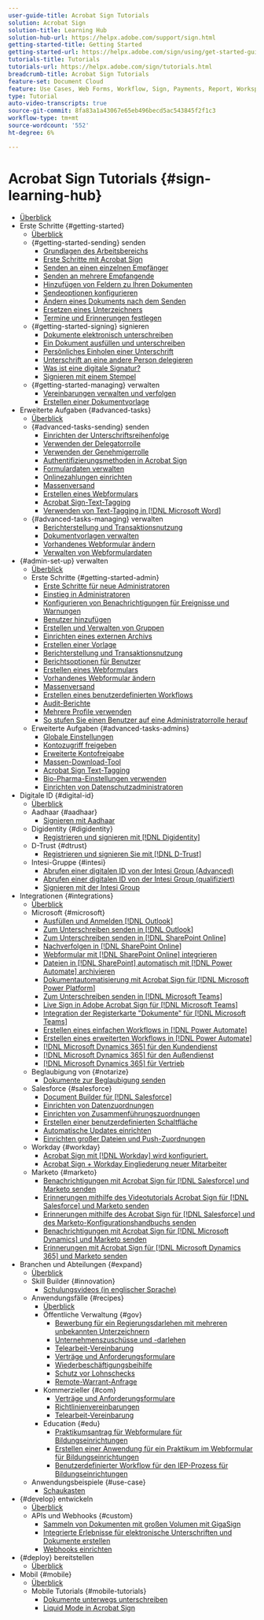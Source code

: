```yaml
---
user-guide-title: Acrobat Sign Tutorials
solution: Acrobat Sign
solution-title: Learning Hub
solution-hub-url: https://helpx.adobe.com/support/sign.html
getting-started-title: Getting Started
getting-started-url: https://helpx.adobe.com/sign/using/get-started-guide.html
tutorials-title: Tutorials
tutorials-url: https://helpx.adobe.com/sign/tutorials.html
breadcrumb-title: Acrobat Sign Tutorials
feature-set: Document Cloud
feature: Use Cases, Web Forms, Workflow, Sign, Payments, Report, Workspace, Deadline, Administration, Digital ID, Form, Integrations, Mobile, Skill Builder
type: Tutorial
auto-video-transcripts: true
source-git-commit: 8fa83a1a43067e65eb496becd5ac543845f2f1c3
workflow-type: tm+mt
source-wordcount: '552'
ht-degree: 6%

---
```



# Acrobat Sign Tutorials {#sign-learning-hub}

+ [Überblick](overview.md)
+ Erste Schritte {#getting-started}
   + [Überblick](sign-beginner-tutorials/beginner-users-overview.md)
   + {#getting-started-sending} senden
      + [Grundlagen des Arbeitsbereichs](sign-beginner-tutorials/quick-tour.md)
      + [Erste Schritte mit Acrobat Sign](sign-beginner-tutorials/new-sender.md)
      + [Senden an einen einzelnen Empfänger](sign-beginner-tutorials/send-to-single-recipient.md)
      + [Senden an mehrere Empfangende](sign-beginner-tutorials/send-to-multiple-recipients.md)
      + [Hinzufügen von Feldern zu Ihren Dokumenten](sign-beginner-tutorials/adding-fields.md)
      + [Sendeoptionen konfigurieren](sign-beginner-tutorials/sending-options.md)
      + [Ändern eines Dokuments nach dem Senden](sign-beginner-tutorials/modify-in-flight.md)
      + [Ersetzen eines Unterzeichners](sign-beginner-tutorials/replace-signer.md)
      + [Termine und Erinnerungen festlegen](sign-beginner-tutorials/set-deadlines-reminders.md)
   + {#getting-started-signing} signieren
      + [Dokumente elektronisch unterschreiben](sign-beginner-tutorials/electronically-sign-a-document.md)
      + [Ein Dokument ausfüllen und unterschreiben](sign-beginner-tutorials/fill-and-sign.md)
      + [Persönliches Einholen einer Unterschrift](sign-beginner-tutorials/sign-in-person.md)
      + [Unterschrift an eine andere Person delegieren](sign-beginner-tutorials/delegate-signing.md)
      + [Was ist eine digitale Signatur?](sign-beginner-tutorials/sign-with-a-digital-signature.md)
      + [Signieren mit einem Stempel](sign-beginner-tutorials/sign-with-a-stamp.md)
   + {#getting-started-managing} verwalten
      + [Vereinbarungen verwalten und verfolgen](sign-beginner-tutorials/manage-and-track.md)
      + [Erstellen einer Dokumentvorlage](https://experienceleague.adobe.com/docs/document-cloud-learn/sign-learning-hub/admin-set-up/getting-started-admin/create-a-template.html)
+ Erweiterte Aufgaben {#advanced-tasks}
   + [Überblick](sign-advanced-users/advanced-users-overview.md)
   + {#advanced-tasks-sending} senden
      + [Einrichten der Unterschriftsreihenfolge](sign-advanced-users/setting-up-routing.md)
      + [Verwenden der Delegatorrolle](sign-advanced-users/delegate-signature.md)
      + [Verwenden der Genehmigerrolle](sign-advanced-users/add-an-approver.md)
      + [Authentifizierungsmethoden in Acrobat Sign](sign-advanced-users/authentication-methods.md)
      + [Formulardaten verwalten](sign-advanced-users/manage-form-data.md)
      + [Onlinezahlungen einrichten](sign-advanced-users/set-up-online-payments.md)
      + [Massenversand](https://experienceleague.adobe.com/docs/document-cloud-learn/sign-learning-hub/admin-set-up/getting-started-admin/megasign.html)
      + [Erstellen eines Webformulars](https://experienceleague.adobe.com/docs/document-cloud-learn/sign-learning-hub/admin-set-up/getting-started-admin/webform.html)
      + [Acrobat Sign-Text-Tagging](https://experienceleague.adobe.com/docs/document-cloud-learn/sign-learning-hub/admin-set-up/advanced-tasks-admins/adobe-sign-text-tagging.html)
      + [Verwenden von Text-Tagging in  [!DNL Microsoft Word]](sign-advanced-users/text-tagging-word.md)
   + {#advanced-tasks-managing} verwalten
      + [Berichterstellung und Transaktionsnutzung](sign-advanced-users/creating-a-report.md)
      + [Dokumentvorlagen verwalten](sign-advanced-users/edit-a-template.md)
      + [Vorhandenes Webformular ändern](sign-advanced-users/modify-webform.md)
      + [Verwalten von Webformulardaten](sign-advanced-users/manage-webform-data.md)
+ {#admin-set-up} verwalten
   + [Überblick](admin/intro-admin-overview.md)
   + Erste Schritte {#getting-started-admin}
      + [Erste Schritte für neue Administratoren](admin/get-started-admin.md)
      + [Einstieg in Administratoren](admin/up-and-running-admin.md)
      + [Konfigurieren von Benachrichtigungen für Ereignisse und Warnungen](admin/set-up-shared-events-and-alert.md)
      + [Benutzer hinzufügen](admin/add-users-to-your-account.md)
      + [Erstellen und Verwalten von Gruppen](admin/create-and-manage-groups.md)
      + [Einrichten eines externen Archivs](admin/set-up-your-external-archive.md)
      + [Erstellen einer Vorlage](sign-advanced-users/create-a-template.md)
      + [Berichterstellung und Transaktionsnutzung](https://experienceleague.adobe.com/en/docs/document-cloud-learn/sign-learning-hub/advanced-tasks/advanced-tasks-managing/creating-a-report)
      + [Berichtsoptionen für Benutzer](admin/report-options.md)
      + [Erstellen eines Webformulars](sign-advanced-users/webform.md)
      + [Vorhandenes Webformular ändern](https://experienceleague.adobe.com/docs/document-cloud-learn/sign-learning-hub/advanced-tasks/advanced-tasks-managing/modify-webform.html)
      + [Massenversand](sign-advanced-users/megasign.md)
      + [Erstellen eines benutzerdefinierten Workflows](admin/building-a-custom-workflow.md)
      + [Audit-Berichte](admin/audit-reports.md)
      + [Mehrere Profile verwenden](admin/multiple-profiles.md)
      + [So stufen Sie einen Benutzer auf eine Administratorrolle herauf](admin/promote-admin.md)
   + Erweiterte Aufgaben {#advanced-tasks-admins}
      + [Globale Einstellungen](admin/learn-about-global-settings.md)
      + [Kontozugriff freigeben](admin/share-account-access.md)
      + [Erweiterte Kontofreigabe](admin/advanced-account-sharing.md)
      + [Massen-Download-Tool](admin/bulk-download-tool.md)
      + [Acrobat Sign Text-Tagging](sign-advanced-users/adobe-sign-text-tagging.md)
      + [Bio-Pharma-Einstellungen verwenden](admin/use-bio-pharma-settings.md)
      + [Einrichten von Datenschutzadministratoren](admin/privacy.md)
+ Digitale ID {#digital-id}
   + [Überblick](digitalid/digitalid-overview.md)
   + Aadhaar {#aadhaar}
      + [Signieren mit Aadhaar](digitalid/aadhaar-sign.md)
   + Digidentity {#digidentity}
      + [Registrieren und signieren mit  [!DNL Digidentity]](digitalid/digidentity-sign.md)
   + D-Trust {#dtrust}
      + [Registrieren und signieren Sie mit [!DNL D-Trust]](digitalid/d-trust.md)
   + Intesi-Gruppe {#intesi}
      + [Abrufen einer digitalen ID von der Intesi Group (Advanced)](digitalid/intesi-advanced.md)
      + [Abrufen einer digitalen ID von der Intesi Group (qualifiziert)](digitalid/intesi-qualified.md)
      + [Signieren mit der Intesi Group](digitalid/intesi-sign.md)
+ Integrationen {#integrations}
   + [Überblick](integrations/integrations-overview.md)
   + Microsoft {#microsoft}
      + [Ausfüllen und Anmelden  [!DNL Outlook]](integrations/fill-and-sign-doc-microsoft-outlook.md)
      + [Zum Unterschreiben senden in  [!DNL Outlook]](integrations/send-for-signature-with-outlook.md)
      + [Zum Unterschreiben senden in  [!DNL SharePoint Online]](integrations/send-for-signature-with-sharepoint-online.md)
      + [Nachverfolgen in  [!DNL SharePoint Online]](integrations/track-an-agreement-with-sharepoint-online.md)
      + [Webformular mit  [!DNL SharePoint Online] integrieren](integrations/integrate-web-form-sharepoint-online.md)
      + [Dateien in  [!DNL SharePoint]  automatisch mit  [!DNL Power Automate] archivieren](integrations/auto-archive-sharepoint-power-automate.md)
      + [Dokumentautomatisierung mit Acrobat Sign für  [!DNL Microsoft Power Platform]](integrations/documentautomation.md)
      + [Zum Unterschreiben senden in  [!DNL Microsoft Teams]](integrations/adobe-sign-teams-mortgage.md)
      + [Live Sign in Adobe Acrobat Sign für  [!DNL Microsoft Teams]](integrations/live-sign-microsoft-teams.md)
      + [Integration der Registerkarte &quot;Dokumente&quot; für  [!DNL Microsoft Teams]](integrations/acrobat-sign-teams-documents-tab.md)
      + [Erstellen eines einfachen Workflows in  [!DNL Power Automate]](integrations/simple-workflow-power-automate.md)
      + [Erstellen eines erweiterten Workflows in  [!DNL Power Automate]](integrations/advanced-workflow-power-automate.md)
      + [[!DNL Microsoft Dynamics 365] für den Kundendienst](integrations/dynamics-customer-service.md)
      + [[!DNL Microsoft Dynamics 365] für den Außendienst](integrations/dynamics-field-service.md)
      + [[!DNL Microsoft Dynamics 365] für Vertrieb](integrations/dynamics-sales.md)
   + Beglaubigung von {#notarize}
      + [Dokumente zur Beglaubigung senden](integrations/send-document-notarize.md)
   + Salesforce {#salesforce}
      + [Document Builder für  [!DNL Salesforce]](integrations/create-an-agreement-template.md)
      + [Einrichten von Datenzuordnungen](integrations/set-up-data-mapping.md)
      + [Einrichten von Zusammenführungszuordnungen](integrations/set-up-merging-map.md)
      + [Erstellen einer benutzerdefinierten Schaltfläche](integrations/create-a-custom-button.md)
      + [Automatische Updates einrichten](integrations/salesforce-automatic-updates.md)
      + [Einrichten großer Dateien und Push-Zuordnungen](integrations/salesforce-large-files.md)
   + Workday {#workday}
      + [Acrobat Sign mit  [!DNL Workday] wird konfiguriert.](integrations/workday.md)
      + [Acrobat Sign + Workday Eingliederung neuer Mitarbeiter](integrations/acrobat-sign-workday-onboarding.md)
   + Marketo {#marketo}
      + [Benachrichtigungen mit Acrobat Sign für  [!DNL Salesforce]  und Marketo senden](integrations/marketo-salesforce-sms.md)
      + [Erinnerungen mithilfe des Videotutorials Acrobat Sign für  [!DNL Salesforce]  und Marketo senden](integrations/marketo-salesforce-reminder-video.md)
      + [Erinnerungen mithilfe des Acrobat Sign für  [!DNL Salesforce]  und des Marketo-Konfigurationshandbuchs senden](integrations/marketo-salesforce-reminder.md)
      + [Benachrichtigungen mit Acrobat Sign für  [!DNL Microsoft Dynamics]  und Marketo senden](integrations/marketo-dynamics-sms.md)
      + [Erinnerungen mit Acrobat Sign für  [!DNL Microsoft Dynamics 365]  und Marketo senden](integrations/marketo-dynamics-reminder.md)
+ Branchen und Abteilungen {#expand}
   + [Überblick](sign-usecase/expand-inspire-overview.md)
   + Skill Builder {#innovation}
      + [Schulungsvideos (in englischer Sprache)](sign-usecase/innovation-series.md)
   + Anwendungsfälle {#recipes}
      + [Überblick](sign-usecase/recipes.md)
      + Öffentliche Verwaltung {#gov}
         + [Bewerbung für ein Regierungsdarlehen mit mehreren unbekannten Unterzeichnern](sign-usecase/webform-multiple-signers.md)
         + [Unternehmenszuschüsse und -darlehen](sign-usecase/usecasegovgrants.md)
         + [Telearbeit-Vereinbarung](sign-usecase/usecasegovtelework.md)
         + [Verträge und Anforderungsformulare](sign-usecase/usecasegovcontracts.md)
         + [Wiederbeschäftigungsbeihilfe](sign-usecase/usecasegovreemployment.md)
         + [Schutz vor Lohnschecks](sign-usecase/usecasegovpaycheck.md)
         + [Remote-Warrant-Anfrage](sign-usecase/usecasegovremote.md)
      + Kommerzieller {#com}
         + [Verträge und Anforderungsformulare](sign-usecase/usecasecomcontracts.md)
         + [Richtlinienvereinbarungen](sign-usecase/usecasecompolicy.md)
         + [Telearbeit-Vereinbarung](sign-usecase/usecasecomtelework.md)
      + Education {#edu}
         + [Praktikumsantrag für Webformulare für Bildungseinrichtungen](sign-usecase/usecase-edu-intern.md)
         + [Erstellen einer Anwendung für ein Praktikum im Webformular für Bildungseinrichtungen](sign-usecase/usecase-edu-intern-create.md)
         + [Benutzerdefinierter Workflow für den IEP-Prozess für Bildungseinrichtungen](sign-usecase/usecase-edu-iep.md)
   + Anwendungsbeispiele {#use-case}
      + [Schaukasten](sign-usecase/use-case-showcase.md)
+ {#develop} entwickeln
   + [Überblick](develop/develop-overview.md)
   + APIs und Webhooks {#custom}
      + [Sammeln von Dokumenten mit großen Volumen mit GigaSign](develop/gigasign.md)
      + [Integrierte Erlebnisse für elektronische Unterschriften und Dokumente erstellen](develop/embeddedesignature.md)
      + [Webhooks einrichten](develop/webhooks.md)
+ {#deploy} bereitstellen
   + [Überblick](deploy-overview.md)
+ Mobil {#mobile}
   + [Überblick](mobile/mobile-overview.md)
   + Mobile Tutorials {#mobile-tutorials}
      + [Dokumente unterwegs unterschreiben](mobile/sign-mobile.md)
      + [Liquid Mode in Acrobat Sign](mobile/liquidmode.md)
